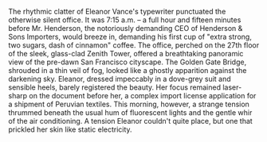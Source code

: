 The rhythmic clatter of Eleanor Vance's typewriter punctuated the otherwise silent office.  It was 7:15 a.m. – a full hour and fifteen minutes before Mr. Henderson, the notoriously demanding CEO of Henderson & Sons Importers, would breeze in, demanding his first cup of "extra strong, two sugars, dash of cinnamon" coffee.  The office, perched on the 27th floor of the sleek, glass-clad Zenith Tower, offered a breathtaking panoramic view of the pre-dawn San Francisco cityscape.  The Golden Gate Bridge, shrouded in a thin veil of fog, looked like a ghostly apparition against the darkening sky. Eleanor, dressed impeccably in a dove-grey suit and sensible heels, barely registered the beauty.  Her focus remained laser-sharp on the document before her, a complex import license application for a shipment of Peruvian textiles.  This morning, however, a strange tension thrummed beneath the usual hum of fluorescent lights and the gentle whir of the air conditioning.  A tension Eleanor couldn't quite place, but one that prickled her skin like static electricity.
